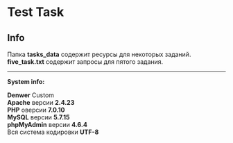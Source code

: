 # Test Task

## Info

Папка **tasks_data** содержит ресурсы для некоторых заданий.</br>
**five_task.txt** содержит запросы для пятого задания.

***

**System info:** </br>

**Denwer** Custom</br>
**Apache** версии **2.4.23**</br>
**PHP** оверсии **7.0.10**</br>
**MySQL** версии **5.7.15**</br>
**phpMyAdmin** версии **4.6.4**</br>
Вся система кодировки **UTF-8**</br>


